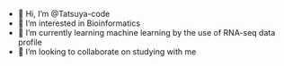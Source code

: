 - 👋 Hi, I’m @Tatsuya-code
- 👀 I’m interested in Bioinformatics
- 🌱 I’m currently learning machine learning by the use of RNA-seq data profile
- 💞️ I’m looking to collaborate on studying with me

<!---
Tatsuya-code/Tatsuya-code is a ✨ special ✨ repository because its `README.md` (this file) appears on your GitHub profile.
You can click the Preview link to take a look at your changes.
--->
